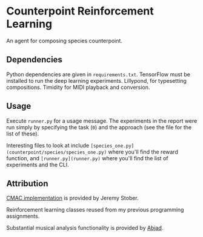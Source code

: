 # Counterpoint Reinforcement Learning

An agent for composing species counterpoint.

## Dependencies

Python dependencies are given in `requirements.txt`. TensorFlow must be installed to run the deep learning experiments.
Lillypond, for typesetting compositions. Timidity for MIDI playback and conversion.

## Usage

Execute `runner.py` for a usage message. The experiments in the report were run simply by specifying the task (`0`) and the approach (see the file for the list of these).

Interesting files to look at include `[species_one.py](counterpoint/species/species_one.py)` where you'll find the reward function,
and `[runner.py](runner.py)` where you'll find the list of experiments and the CLI.

## Attribution

[CMAC implementation](https://github.com/stober/cmac) is provided by Jeremy Stober.

Reinforcement learning classes reused from my previous programming assignments.

Substantial musical analysis functionality is provided by [Abjad](http://abjad.mbrsi.org/).